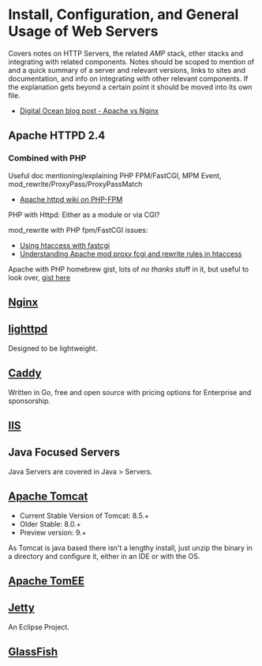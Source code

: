 # Install, Configuration, and General Usage of Web Servers

Covers notes on HTTP Servers, the related *AMP* stack, other stacks and integrating with related components.
Notes should be scoped to mention of and a quick summary of a server and relevant versions, links to sites and documentation, and info on integrating with other relevant components. If the explanation gets beyond a certain point it should be moved into its own file.

* [Digital Ocean blog post - Apache vs Nginx](https://www.digitalocean.com/community/tutorials/apache-vs-nginx-practical-considerations)

## Apache HTTPD 2.4

### Combined with PHP

Useful doc mentioning/explaining PHP FPM/FastCGI, MPM Event, mod_rewrite/ProxyPass/ProxyPassMatch

* [Apache httpd wiki on PHP-FPM](https://wiki.apache.org/httpd/PHP-FPM)

PHP with Httpd:
Either as a module or via CGI?

mod_rewrite with PHP fpm/FastCGI issues:

* [Using htaccess with fastcgi](https://stackoverflow.com/questions/4117572/using-htaccess-with-fastcgi)
* [Understanding Apache mod proxy fcgi and rewrite rules in htaccess](https://serverfault.com/questions/398834/understanding-apache-2-4-mod-proxy-fcgi-and-rewriterules-in-htaccess)

Apache with PHP homebrew gist, lots of *no thanks* stuff in it, but useful to look over, [gist here](https://gist.github.com/vitorbritto/4fea3514fa09ef298b1f)

## [Nginx](https://nginx.org/)

## [lighttpd](https://www.lighttpd.net/)

Designed to be lightweight.

## [Caddy](https://caddyserver.com/)

Written in Go, free and open source with pricing options for Enterprise and sponsorship.

## [IIS](https://www.iis.net/)

## Java Focused Servers

Java Servers are covered in Java > Servers.

## [Apache Tomcat](tomcat.apache.org)

* Current Stable Version of Tomcat: 8.5.+
* Older Stable: 8.0.+
* Preview version: 9.+

As Tomcat is java based there isn't a lengthy install, just unzip the binary in a directory and configure it, either in an IDE or with the OS.

## [Apache TomEE](https://tomee.apache.org/)

## [Jetty](https://www.eclipse.org/jetty/)

An Eclipse Project.

## [GlassFish](https://glassfish.java.net/)